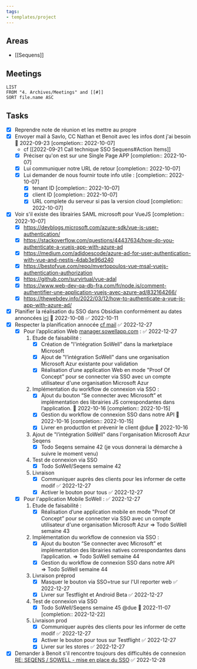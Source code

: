 ```yaml
---
tags:
- templates/project
---
```

## Areas
- [[Sequens]]

## Meetings
```dataview
LIST
FROM "4. Archives/Meetings" and [[#]]
SORT file.name ASC
```
## Tasks 
- [x] Reprendre note de réunion et les mettre au propre 
- [x] Envoyer mail à SavIo, CC Nathan et Benoit avec les infos dont j'ai besoin 📅 2022-09-23 [completion:: 2022-10-07]
	- cf [[2022-09-21 Call technique SSO Sequens#Action Items]]
	- [x] Préciser qu'on est sur une Single Page APP [completion:: 2022-10-07]
	- [x] Lui communiquer notre URL de retour [completion:: 2022-10-07]
	- [x] Lui demander de nous fournir toute info utile : [completion:: 2022-10-07]
		- [x] tenant ID [completion:: 2022-10-07]
		- [x] client ID [completion:: 2022-10-07]
		- [x] URL complete du serveur si pas la version cloud [completion:: 2022-10-07]
- [x] Voir s'il existe des librairies SAML microsoft pour VueJS [completion:: 2022-10-07]
	- [x] https://devblogs.microsoft.com/azure-sdk/vue-js-user-authentication/
	- [x] https://stackoverflow.com/questions/44437634/how-do-you-authenticate-a-vuejs-app-with-azure-ad
	- [x] https://medium.com/adidoescode/azure-ad-for-user-authentication-with-vue-and-nestjs-4dab3e96d240
	- [x] https://bestofvue.com/repo/mvertopoulos-vue-msal-vuejs-authentication-authorization
	- [x] https://github.com/survirtual/vue-adal
	- [x] https://www.web-dev-qa-db-fra.com/fr/node.js/comment-authentifier-une-application-vuejs-avec-azure-ad/832164266/
	- [x] https://thewebdev.info/2022/03/12/how-to-authenticate-a-vue-js-app-with-azure-ad/
- [x] Planifier la réalisation du SSO dans Obsidian conformément au dates annoncées [ici](message://<E3ADF990-B915-47A7-AE04-E2C3B01DC179@sowellapp.com>) 📅 2022-10-08 ✅ 2022-10-11
- [x] Respecter la planification annocée  [cf mail](message://<E3ADF990-B915-47A7-AE04-E2C3B01DC179@sowellapp.com>) ✅ 2022-12-27
	- [x] Pour l’application Web [manager.sowellapp.com](http://manager.sowellapp.com/) : ✅ 2022-12-27
		1. Etude de faisabilité :
			- [x] Création de "l'intégration SoWell" dans la marketplace Microsoft
			- [x] Ajout de "l’intégration SoWell" dans une organisation Microsoft Azur existante pour validation
			- [x] Réalisation d’une application Web en mode "Proof Of Concept” pour se connecter via SSO avec un compte utilisateur d'une organisation Microsoft Azur  
		2. Implémentation du workflow de connexion via SSO :
			- [x] Ajout du bouton “Se connecter avec Microsoft” et implémentation des librairies JS correspondantes dans l’application.  📅 2022-10-16 [completion:: 2022-10-15]
			- [x] Gestion du workflow de connexion SSO dans notre API  📅 2022-10-16 [completion:: 2022-10-15]
			- [x] Livrer en productIon et prévenir le client @due 📅 2022-10-16 
		3. Ajout de "l’intégration SoWell" dans l'organisation Microsoft Azur Seqens 
			- [x] Todo Seqens semaine 42 (je vous donnerai la démarche à suivre le moment venu)
		4. Test de connexion via SSO 
			- [x] Todo SoWell/Seqens semaine 42
		5. Livraison
			- [x] Communiquer auprès des clients pour les informer de cette modif ✅ 2022-12-27
			- [x] Activer le bouton pour tous ✅ 2022-12-27
	- [x] Pour l'application Mobile SoWell : ✅ 2022-12-27
		1. Etude de faisabilité :
			- [x] Réalisation d’une application mobile en mode "Proof Of Concept” pour se connecter via SSO avec un compte utilisateur d'une organisation Microsoft Azur => Todo SoWell semaine 43
		2. Implémentation du workflow de connexion via SSO :
			- [x] Ajout du bouton “Se connecter avec Microsoft” et implémentation des librairies natives correspondantes dans l’application. => Todo SoWell semaine 44
			- [x] Gestion du workflow de connexion SSO dans notre API => Todo SoWell semaine 44
		3. Livraison préprod
			- [x] Masquer le bouton via SSO=true sur l'UI reporter web ✅ 2022-12-27
			- [x] Livrer sur Testflight et Android Beta ✅ 2022-12-27
		4. Test de connexion via SSO
			- [x] Todo SoWell/Seqens semaine 45 @due 📅 2022-11-07 [completion:: 2022-12-22]
		5. Livraison prod
			- [x] Communiquer auprès des clients pour les informer de cette modif ✅ 2022-12-27
			- [x] Activer le bouton pour tous sur Testflight ✅ 2022-12-27
			- [x] Livrer sur les stores ✅ 2022-12-27
- [x] Demander à Benoit s'il rencontre toujours des difficultés de connexion [RE: SEQENS / SOWELL - mise en place du SSO](message:%3CPR0P264MB255200EE954CCB61CA6139D3FB049@PR0P264MB2552.FRAP264.PROD.OUTLOOK.COM%3E) ✅ 2022-12-28
